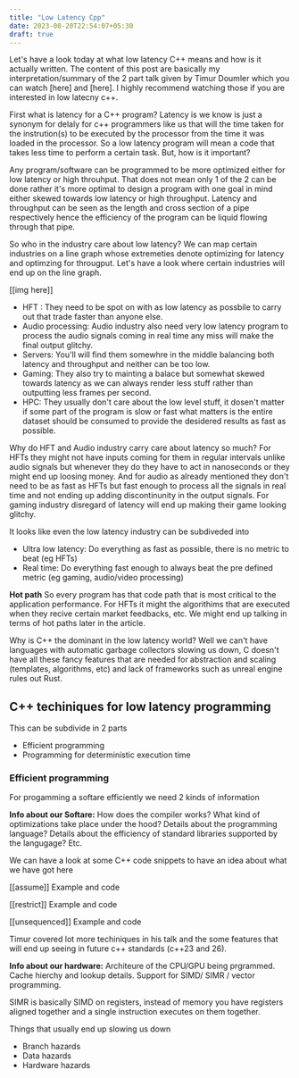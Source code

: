```yaml
---
title: "Low Latency Cpp"
date: 2023-08-20T22:54:07+05:30
draft: true
---
```


Let's have a look today at what low latency C++ means and how is it actually written. The content of this post are basically my interpretation/summary of the 2 part talk given by Timur Doumler which you can watch [here] and [here]. I highly recommend watching those if you are interested in low latecny c++.

First what is latency for a C++ program? Latency is we know is just a synonym for delaly for c++ programmers like us that will the time taken for the instrution(s) to be executed by the processor from the time it was loaded in the processor. So a low latency program will mean a code that takes less time to perform a certain task. But, how is it important?

Any program/software can be programmed to be more optimized either for low latency or high throuhput. That does not mean only 1 of the 2 can be done rather it's more optimal to design a program with one goal in mind either skewed towards low latency or high throughput. Latency and throughput can be seen as the length and cross section of a pipe respectively hence the efficiency of the program can be liquid flowing through that pipe.

So who in the industry care about low latency? We can map certain industries on a line graph whose extremeties denote optimizing for latency and optimzing for througput. Let's have a look where certain industries will end up on the line graph.

[[img here]]

- HFT : They need to be spot on with as low latency as possbile to carry out that trade faster than anyone else.
- Audio processing: Audio industry also need very low latency program to process the audio signals coming in real time any miss will make the final output glitchy.
- Servers: You'll will find them somewhre in the middle balancing both latency and throughput and neither can be too low.
- Gaming: They also try to mainting a balace but somewhat skewed towards latency as we can always render less stuff rather than outputting less frames per second.
- HPC: They usually don't care about the low level stuff, it dosen't matter if some part of the program is slow or fast what matters is the entire dataset should be consumed to provide the desidered results as fast as possible.

Why do HFT and Audio industry carry care about latency so much? For HFTs they might not have inputs coming for them in regular intervals unlike audio signals but whenever they do they have to act in nanoseconds or they might end up loosing money. And for audio as already mentioned they don't need to be as fast as HFTs but fast enough to process all the signals in real time and not ending up adding discontinunity in the output signals. For gaming industry disregard of latency will end up making their game looking glitchy. 

It looks like even the low latency industry can be subdiveded into 
- Ultra low latency: Do everything as fast as possible, there is no metric to beat (eg HFTs)
- Real time: Do everything fast enough to always beat the pre defined metric (eg gaming, audio/video processing)

**Hot path** So every program has that code path that is most critical to the application performance. For HFTs it might the algorithims that are executed when they recive certain market feedbacks, etc. We might end up talking in terms of hot paths later in the article.

Why is C++ the dominant in the low latency world?
Well we can't have languages with automatic garbage collectors slowing us down, C doesn't have all these fancy features that are needed for abstraction and scaling (templates, algorithms, etc) and lack of frameworks such as unreal engine rules out Rust.

## C++ techiniques for low latency programming
This can be subdivide in 2 parts
- Efficient programming
- Programming for deterministic execution time

### Efficient programming
For progamming a softare efficiently we need 2 kinds of information

**Info about our Softare:**
How does the compiler works?
What kind of optimizations take place under the hood?
Details about the programming language?
Details about the efficiency of standard libraries supported by the langugage? Etc.

We can have a look at some C++ code snippets to have an idea about what we have got here

[[assume]]
Example and code

[[restrict]]
Example and code

[[unsequenced]]
Example and code

Timur covered lot more techiniques in his talk and the some features that will end up seeing in future c++ standards (c++23 and 26).
  
**Info about our hardware:**
Architeure of the CPU/GPU being prgrammed.
Cache hierchy and lookup details.
Support for SIMD/ SIMR / vector programming.
  
SIMR is basically SIMD on registers, instead of memory you have registers aligned together and a single instruction executes on them together.

Things that usually end up slowing us down
- Branch hazards
- Data hazards
- Hardware hazards
